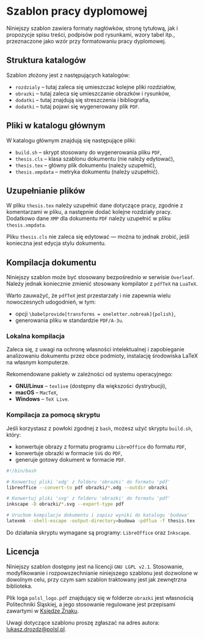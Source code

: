 # Szablon pracy dyplomowej

Niniejszy szablon zawiera formaty nagłówków, stronę tytułową, jak i propozycje spisu treści, podpisów pod rysunkami, wzory tabel itp., przeznaczone jako wzór przy formatowaniu pracy dyplomowej.

## Struktura katalogów

Szablon złożony jest z następujących katalogów:
* `rozdzialy` – tutaj zaleca się umieszczać kolejne pliki rozdziałów,
* `obrazki` – tutaj zaleca się umieszczanie obrazków i rysunków,
* `dodatki` – tutaj znajdują się streszczenia i bibliografia,
* `dodatki` – tutaj pojawi się wygenerowany plik `PDF`.

## Pliki w katalogu głównym

W katalogu głównym znajdują się następujące pliki:
* `build.sh` – skrypt stosowany do wygenerowania pliku `PDF`,
* `thesis.cls` – klasa szablonu dokumentu (nie należy edytować),
* `thesis.tex` – główny plik dokumentu (należy uzupełnić),
* `thesis.xmpdata` – metryka dokumentu (należy uzupełnić).

## Uzupełnianie plików

W pliku `thesis.tex` należy uzupełnić dane dotyczące pracy, zgodnie z komentarzami w pliku, a następnie dodać kolejne rozdziały pracy. Dodatkowo dane `XMP` dla dokumentu `PDF` należy uzupełnić w pliku `thesis.xmpdata`.

Pliku `thesis.cls` nie zaleca się edytować — można to jednak zrobić, jeśli konieczna jest edycja stylu dokumentu.

## Kompilacja dokumentu

Niniejszy szablon może być stosowany bezpośrednio w serwisie `Overleaf`. Należy jednak koniecznie zmienić stosowany kompilator z `pdfTeX` na `LuaTeX`.

Warto zauważyć, że `pdfTeX` jest przestarzały i nie zapewnia wielu nowoczesnych udogodnień, w tym:
* opcji `\babelprovide[transforms = oneletter.nobreak]{polish}`,
* generowania pliku w standardzie `PDF/A-3u`.

### Lokalna kompilacja

Zaleca się, z uwagi na ochronę własności intelektualnej i zapobieganie analizowaniu dokumentu przez obce podmioty, instalację środowiska LaTeX na własnym komputerze.

Rekomendowane pakiety w zależności od systemu operacyjnego:

* **GNU/Linux** – `texlive` (dostępny dla większości dystrybucji),
* **macOS** – `MacTeX`,
* **Windows** – `TeX Live`.

### Kompilacja za pomocą skryptu

Jeśli korzystasz z powłoki zgodnej z `bash`, możesz użyć skryptu `build.sh`, który:
* konwertuje obrazy z formatu programu `LibreOffice` do formatu `PDF`,
* konwertuje obrazki w formacie `SVG` do `PDF`,
* generuje gotowy dokument w formacie `PDF`.

```bash
#!/bin/bash

# Konwertuj pliki 'odg' z folderu 'obrazki' do formatu 'pdf'
libreoffice --convert-to pdf obrazki/*.odg --outdir obrazki

# Konwertuj pliki 'svg' z folderu 'obrazki' do formatu 'pdf'
inkscape -D obrazki/*.svg --export-type pdf

# Uruchom kompilacje dokumentu i zapisz wyniki do katalogu 'budowa'
latexmk --shell-escape -output-directory=budowa -pdflua -f thesis.tex
```

Do działania skryptu wymagane są programy: `LibreOffice` oraz `Inkscape`.

## Licencja

Niniejszy szablon dostępny jest na licencji `GNU LGPL v2.1`. Stosowanie, modyfikowanie i rozpowszechnianie niniejszego szablonu jest dozwolone w dowolnym celu, przy czym sam szablon traktowany jest jak zewnętrzna biblioteka.

Plik loga `polsl_logo.pdf` znajdujący się w folderze `obrazki` jest własnością Politechniki Śląskiej, a jego stosowanie regulowane jest przepisami zawartymi w [Księdze Znaku](https://www.polsl.pl/siwps/logo-2/).

Uwagi dotyczące szablonu proszę zgłaszać na adres autora: [lukasz.drozdz@polsl.pl](mailto:lukasz.drozdz@polsl.pl).

